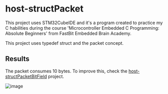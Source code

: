 # host-structPacket
This project uses STM32CubeIDE and it's a program created to practice my C habilities during the course 'Microcontroller Embedded C Programming: Absolute Beginners' from FastBit Embedded Brain Academy.

This project uses typedef struct and the packet concept.

## Results

The packet consumes 10 bytes. To improve this, check the [host-structPacketBitField](https://github.com/Rafaelatff/host-structPacketBitField) project.

![image](https://user-images.githubusercontent.com/58916022/206182265-40f00f62-affd-4eb8-8d81-41d5480d080d.png)
